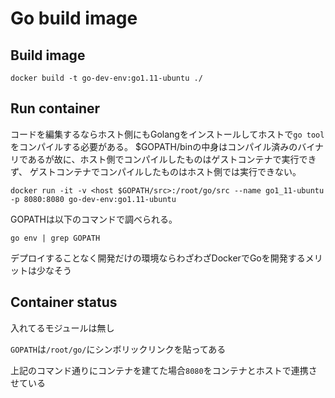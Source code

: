 # Go build image

## Build image

```
docker build -t go-dev-env:go1.11-ubuntu ./
```

## Run container

コードを編集するならホスト側にもGolangをインストールしてホストで`go tool`をコンパイルする必要がある。
$GOPATH/binの中身はコンパイル済みのバイナリであるが故に、ホスト側でコンパイルしたものはゲストコンテナで実行できず、
ゲストコンテナでコンパイルしたものはホスト側では実行できない。

```
docker run -it -v <host $GOPATH/src>:/root/go/src --name go1_11-ubuntu -p 8080:8080 go-dev-env:go1.11-ubuntu
```

GOPATHは以下のコマンドで調べられる。

```
go env | grep GOPATH
```

デプロイすることなく開発だけの環境ならわざわざDockerでGoを開発するメリットは少なそう

## Container status

入れてるモジュールは無し

`GOPATH`は`/root/go/`にシンボリックリンクを貼ってある

上記のコマンド通りにコンテナを建てた場合`8080`をコンテナとホストで連携させている
